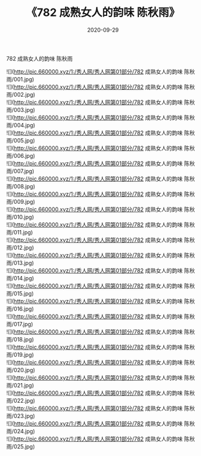 ﻿---
layout: post
title:  《782 成熟女人的韵味 陈秋雨》
date:   2020-09-29
img: http://pic.660000.xyz/1:/秀人网/秀人网第01部分/782 成熟女人的韵味 陈秋雨/000.jpg
categories: [美女, 清纯, 唯美]
---

782 成熟女人的韵味 陈秋雨

  ![](http://pic.660000.xyz/1:/秀人网/秀人网第01部分/782 成熟女人的韵味 陈秋雨/001.jpg) <br> ![](http://pic.660000.xyz/1:/秀人网/秀人网第01部分/782 成熟女人的韵味 陈秋雨/002.jpg) <br> ![](http://pic.660000.xyz/1:/秀人网/秀人网第01部分/782 成熟女人的韵味 陈秋雨/003.jpg) <br> ![](http://pic.660000.xyz/1:/秀人网/秀人网第01部分/782 成熟女人的韵味 陈秋雨/004.jpg) <br> ![](http://pic.660000.xyz/1:/秀人网/秀人网第01部分/782 成熟女人的韵味 陈秋雨/005.jpg) <br> ![](http://pic.660000.xyz/1:/秀人网/秀人网第01部分/782 成熟女人的韵味 陈秋雨/006.jpg) <br> ![](http://pic.660000.xyz/1:/秀人网/秀人网第01部分/782 成熟女人的韵味 陈秋雨/007.jpg) <br> ![](http://pic.660000.xyz/1:/秀人网/秀人网第01部分/782 成熟女人的韵味 陈秋雨/008.jpg) <br> ![](http://pic.660000.xyz/1:/秀人网/秀人网第01部分/782 成熟女人的韵味 陈秋雨/009.jpg) <br> ![](http://pic.660000.xyz/1:/秀人网/秀人网第01部分/782 成熟女人的韵味 陈秋雨/010.jpg) <br> ![](http://pic.660000.xyz/1:/秀人网/秀人网第01部分/782 成熟女人的韵味 陈秋雨/011.jpg) <br> ![](http://pic.660000.xyz/1:/秀人网/秀人网第01部分/782 成熟女人的韵味 陈秋雨/012.jpg) <br> ![](http://pic.660000.xyz/1:/秀人网/秀人网第01部分/782 成熟女人的韵味 陈秋雨/013.jpg) <br> ![](http://pic.660000.xyz/1:/秀人网/秀人网第01部分/782 成熟女人的韵味 陈秋雨/014.jpg) <br> ![](http://pic.660000.xyz/1:/秀人网/秀人网第01部分/782 成熟女人的韵味 陈秋雨/015.jpg) <br> ![](http://pic.660000.xyz/1:/秀人网/秀人网第01部分/782 成熟女人的韵味 陈秋雨/016.jpg) <br> ![](http://pic.660000.xyz/1:/秀人网/秀人网第01部分/782 成熟女人的韵味 陈秋雨/017.jpg) <br> ![](http://pic.660000.xyz/1:/秀人网/秀人网第01部分/782 成熟女人的韵味 陈秋雨/018.jpg) <br> ![](http://pic.660000.xyz/1:/秀人网/秀人网第01部分/782 成熟女人的韵味 陈秋雨/019.jpg) <br> ![](http://pic.660000.xyz/1:/秀人网/秀人网第01部分/782 成熟女人的韵味 陈秋雨/020.jpg) <br> ![](http://pic.660000.xyz/1:/秀人网/秀人网第01部分/782 成熟女人的韵味 陈秋雨/021.jpg) <br> ![](http://pic.660000.xyz/1:/秀人网/秀人网第01部分/782 成熟女人的韵味 陈秋雨/022.jpg) <br> ![](http://pic.660000.xyz/1:/秀人网/秀人网第01部分/782 成熟女人的韵味 陈秋雨/023.jpg) <br> ![](http://pic.660000.xyz/1:/秀人网/秀人网第01部分/782 成熟女人的韵味 陈秋雨/024.jpg) <br> ![](http://pic.660000.xyz/1:/秀人网/秀人网第01部分/782 成熟女人的韵味 陈秋雨/025.jpg) <br>
